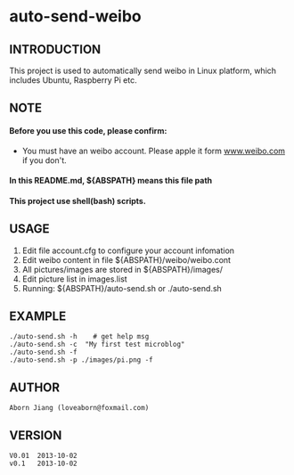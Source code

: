auto-send-weibo
===============

## INTRODUCTION

This project is used to automatically send weibo in Linux 
platform, which includes Ubuntu, Raspberry Pi etc.

## NOTE
#### Before you use this code, please confirm:
* You must have an weibo account. Please apple it form www.weibo.com if you don't.

#### In this README.md, ${ABSPATH} means this file path

#### This project use shell(bash) scripts.

## USAGE
1. Edit file account.cfg to configure your account infomation
2. Edit weibo content in file ${ABSPATH}/weibo/weibo.cont
3. All pictures/images are stored in ${ABSPATH}/images/
4. Edit picture list in images.list
5. Running: ${ABSPATH}/auto-send.sh or ./auto-send.sh

## EXAMPLE
	./auto-send.sh -h    # get help msg
    ./auto-send.sh -c  "My first test microblog"
    ./auto-send.sh -f 
    ./auto-send.sh -p ./images/pi.png -f


## AUTHOR
    Aborn Jiang (loveaborn@foxmail.com)

## VERSION
    V0.01  2013-10-02
    v0.1   2013-10-02
